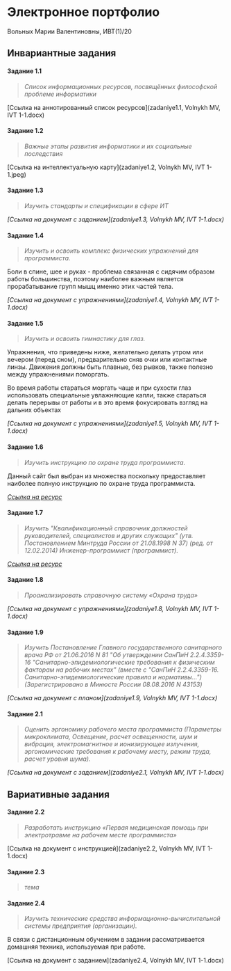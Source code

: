# Электронное портфолио

Вольных Марии Валентиновны, ИВТ(1)/20



## Инвариантные задания

#### Задание 1.1

> _Список информационных ресурсов, посвящённых философской проблеме информатики_

[Ссылка на аннотированный список ресурсов](zadaniye1.1, Volnykh MV, IVT 1-1.docx)



#### Задание 1.2

> _Важные этапы развития информатики и их социальные последствия_

[Ссылка на интеллектуальную карту](zadaniye1.2, Volnykh MV, IVT 1-1.jpeg)



#### Задание 1.3

> _Изучить стандарты и спецификации в сфере ИТ_

_[Ссылка на документ с заданием](zadaniye1.3, Volnykh MV, IVT 1-1.docx)_



#### Задание 1.4

> _Изучить и освоить комплекс физических упражнений для программиста._

Боли в спине, шее и руках - проблема связанная с сидячим образом работы большинства, поэтому наиболее важным является прорабатывание групп мышц именно этих частей тела.

_[Ссылка на документ с упражнениями](zadaniye1.4, Volnykh MV, IVT 1-1.docx)_



#### Задание 1.5

> _Изучить и освоить гимнастику для глаз._

Упражнения, что приведены ниже, желательно делать утром или вечером (перед сном), предварительно сняв очки или контактные линзы. Движения должны быть плавные, без рывков, также полезно между упражнениями поморгать.

Во время работы стараться моргать чаще и при сухости глаз использовать специальные увлажняющие капли, также стараться делать перерывы от работы и в это время фокусировать взгляд на дальних объектах

_[Ссылка на документ с упражнениями](zadaniye1.5, Volnykh MV, IVT 1-1.docx)_



#### Задание 1.6

> _Изучить инструкцию по охране труда программиста._

Данный сайт был выбран из множества поскольку предоставляет наиболее полную инструкцию по охране труда программиста.

_[Ссылка на ресурс](http://prom-nadzor.ru/content/instrukciya-po-ohrane-truda-dlya-programmista-pevm)_



#### Задание 1.7

> _Изучить "Квалификационный справочник должностей руководителей, специалистов и других служащих" (утв. Постановлением Минтруда России от 21.08.1998 N 37) (ред. от 12.02.2014) Инженер-программист (программист)._

_[Ссылка на ресурс](http://www.consultant.ru/document/cons_doc_LAW_58804/e14327394d63c4f451508a6f2d1ae0c7d73e9359/)_



#### Задание 1.8

> _Проанализировать справочную систему «Охрана труда»_

_[Ссылка на документ с упражнениями](zadaniye1.8, Volnykh MV, IVT 1-1.docx)_



#### Задание 1.9

> _Изучить Постановление Главного государственного санитарного врача РФ от 21.06.2016 N 81 "Об утверждении СанПиН 2.2.4.3359-16 "Санитарно-эпидемиологические требования к физическим факторам на рабочих местах" (вместе с "СанПиН 2.2.4.3359-16. Санитарно-эпидемиологические правила и нормативы...") (Зарегистрировано в Минюсте России 08.08.2016 N 43153)_

_[Ссылка на документ с планом](zadaniye1.9, Volnykh MV, IVT 1-1.docx)_



#### Задание 2.1

> _Оценить эргономику рабочего места программиста (Параметры микроклимата, Освещение, расчет освещенности, шум и вибрация, электромагнитное и ионизирующее излучения, эргономические требования к рабочему месту, режим труда, расчет уровня шума)._

_[Ссылка на документ с заданием](zadaniye2.1, Volnykh MV, IVT 1-1.docx)_



## Вариативные задания

#### Задание 2.2

> _Разработать инструкцию «Первая медицинская помощь при электротравме на рабочем месте программиста»_

[Ссылка на документ с инструкцией](zadaniye2.2, Volnykh MV, IVT 1-1.docx)



#### Задание 2.3

> _тема_



#### Задание 2.4

> _Изучить технические средства информационно-вычислительной системы предприятия (организации)._

В связи с дистанционным обучением в задании рассматривается домашняя техника, используемая при работе.

[Ссылка на документ с заданием](zadaniye2.4, Volnykh MV, IVT 1-1.docx)
